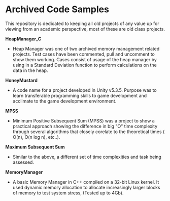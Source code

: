 # Archived Code Samples
This repository is dedicated to keeping all old projects of any value up for viewing from an academic perspective, most of these are old class projects. 

**HeapManager_C**
- Heap Manager was one of two archived memory management related projects. Test cases have been commented, pull and uncomment to show them working. Cases consist of usage of the heap manager by using in a Standard Deviation function to perform calculations on the data in the heap.

**HoneyMustard**
- A code name for a project developed in Unity v5.3.5. Purpose was to learn transferable programming skills to game development and acclimate to the game development environment.

**MPSS**
- Minimum Positive Subsequent Sum (MPSS) was a project to show a practical approach showing the difference in big "O" time complexity through several algorithms that closely corelate to the theoretical times ( O(n), O(n log n), etc..).

**Maximum Subsequent Sum**
- Similar to the above, a different set of time complexities and task being assessed.

**MemoryManager**
- A basic Memory Manager in C++ compiled on a 32-bit Linux kernel. It used dynamic memory allocation to allocate increasingly larger blocks of memory to test system stress, (Tested up to 4Gb).

